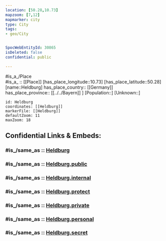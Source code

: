 ```yaml
---
location: [50.28,10.73] 
mapzoom: [7,12] 
mapmarker: city 
type: City
tags:
- geo/City


SpocWebEntityId: 30865
isDeleted: false
confidential: public

---
```

#is_a_/Place  
#is_a_ :: [[Place]] 
[has_place_longitude::10.73] 
[has_place_latitude::50.28] 
[name::Heldburg] 
has_place_country:: [[Germany]]  
has_place_province:: [[../../Bayern]] ] 
[Population::] 
[Unknown::] 


```leaflet
id: Heldburg
coordinates: [[Heldburg]] 
markerFile: [[Heldburg]] 
defaultZoom: 11 
maxZoom: 18
```


## Confidential Links & Embeds: 

### #is_/same_as :: [Heldburg](/_Standards/Earth/Continent/Europe/Europe~Central/Germany/Germany~East/Thüringen/counties~TH/Hildburghausen/cities~Hildburghausen/Heldburger_Unterland/City/Heldburg.md) 

### #is_/same_as :: [Heldburg.public](/_public/Earth/Continent/Europe/Europe~Central/Germany/Germany~East/Thüringen/counties~TH/Hildburghausen/cities~Hildburghausen/Heldburger_Unterland/City/Heldburg.public.md) 

### #is_/same_as :: [Heldburg.internal](/_internal/Earth/Continent/Europe/Europe~Central/Germany/Germany~East/Thüringen/counties~TH/Hildburghausen/cities~Hildburghausen/Heldburger_Unterland/City/Heldburg.internal.md) 

### #is_/same_as :: [Heldburg.protect](/_protect/Earth/Continent/Europe/Europe~Central/Germany/Germany~East/Thüringen/counties~TH/Hildburghausen/cities~Hildburghausen/Heldburger_Unterland/City/Heldburg.protect.md) 

### #is_/same_as :: [Heldburg.private](/_private/Earth/Continent/Europe/Europe~Central/Germany/Germany~East/Thüringen/counties~TH/Hildburghausen/cities~Hildburghausen/Heldburger_Unterland/City/Heldburg.private.md) 

### #is_/same_as :: [Heldburg.personal](/_personal/Earth/Continent/Europe/Europe~Central/Germany/Germany~East/Thüringen/counties~TH/Hildburghausen/cities~Hildburghausen/Heldburger_Unterland/City/Heldburg.personal.md) 

### #is_/same_as :: [Heldburg.secret](/_secret/Earth/Continent/Europe/Europe~Central/Germany/Germany~East/Thüringen/counties~TH/Hildburghausen/cities~Hildburghausen/Heldburger_Unterland/City/Heldburg.secret.md)

